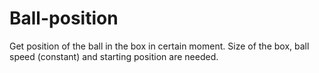 # Ball-position
Get position of the ball in the box in certain moment. Size of the box, ball speed (constant) and starting position are needed.

